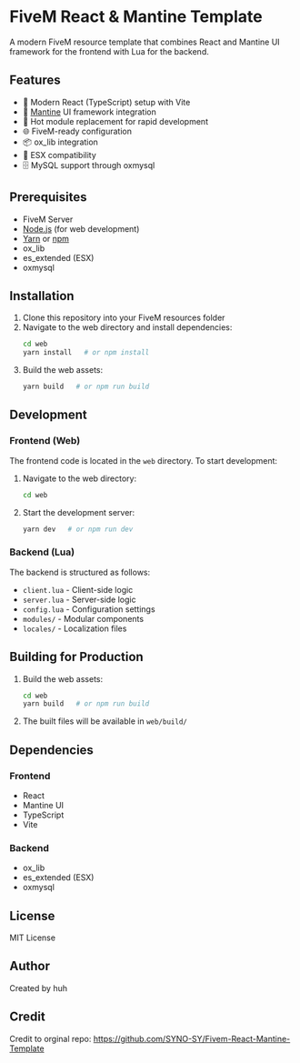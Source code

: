 # FiveM React & Mantine Template

A modern FiveM resource template that combines React and Mantine UI framework for the frontend with Lua for the backend.

## Features

- 🚀 Modern React (TypeScript) setup with Vite
- 🎨 [Mantine](https://mantine.dev/) UI framework integration
- 🔄 Hot module replacement for rapid development
- 🌐 FiveM-ready configuration
- 📦 ox_lib integration
- 🔌 ESX compatibility
- 🗄️ MySQL support through oxmysql

## Prerequisites

- FiveM Server
- [Node.js](https://nodejs.org/) (for web development)
- [Yarn](https://yarnpkg.com/) or [npm](https://www.npmjs.com/)
- ox_lib
- es_extended (ESX)
- oxmysql

## Installation

1. Clone this repository into your FiveM resources folder
2. Navigate to the web directory and install dependencies:
   ```bash
   cd web
   yarn install   # or npm install
   ```
3. Build the web assets:
   ```bash
   yarn build   # or npm run build
   ```

## Development

### Frontend (Web)
The frontend code is located in the `web` directory. To start development:

1. Navigate to the web directory:
   ```bash
   cd web
   ```
2. Start the development server:
   ```bash
   yarn dev   # or npm run dev
   ```

### Backend (Lua)
The backend is structured as follows:
- `client.lua` - Client-side logic
- `server.lua` - Server-side logic
- `config.lua` - Configuration settings
- `modules/` - Modular components
- `locales/` - Localization files

## Building for Production

1. Build the web assets:
   ```bash
   cd web
   yarn build   # or npm run build
   ```
2. The built files will be available in `web/build/`

## Dependencies

### Frontend
- React
- Mantine UI
- TypeScript
- Vite

### Backend
- ox_lib
- es_extended (ESX)
- oxmysql

## License

MIT License

## Author

Created by huh

## Credit

Credit to orginal repo: https://github.com/SYNO-SY/Fivem-React-Mantine-Template
